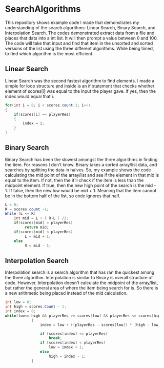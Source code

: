 # SearchAlgorithms
This repository shows example code I made that demonstrates my understanding of the search algorithms: Linear Search, Binary Search, and
Interpolation Search. The codes demonstrated extract data from a file and places that data into a int list. It will then prompt a value
between 0 and 100. The code will take that input and find that item in the unsorted and sorted versions of the list using the three different
algorithms. While being timed, to find which algorithm is the most efficient.

## Linear Search
Linear Search was the second fastest algorithm to find elements. I made a simple for loop structure and inside is an if statement that
checks whether element of scores[i] was equal to the input the player gave. If yes, then the index would equal that i.
```C#
for(int i = 0; i < scores.count-1; i++)
{
    if(scores[i] == playerRes)
    {
        index = i;
    }
}
```

## Binary Search
Binary Search has been the slowest amongst the three algorithms in finding the item. For reasons I don't know. Binary takes a sorted array/list data, and searches by splitting the data in halves. So, my example shows the code calculating the mid point of the array/list and see if the element in that mid is equal to the item. If not, then the it'll check if the item is less than the 
midpoint element. If true, then the new high point of the search is the mid - 1. If false, then the new low would be mid + 1. Meaning that the item cannot be in the bottom half of the list, so code ignores that half.

```C#
L = 0;
R = scores.count -1;
While (L <= R)
    int mid = L + ( R-L ) /2;
    if(scores[mid] = playerRes)
         return mid;
    if(scores[mid] < playerRes)
         L = mid + 1;
    else
         R = mid - 1;
```

## Interpolation Search
Interpolation search is a search algorithm that has ran the quickest among the three algorithm. Interpolation is similar to Binary is overall structure of code. However, Interpolation doesn't calculate the midpoint of the array/list, but rather the general area of where the item being search for is. So there is a new arithmetic being placed instead of the mid calculation.

```C#
int low = 0;
int high = scores.Count - 1;
int index = 0;
while(low<= high && playerRes >= scores[low] && playerRes <= scores[high])
            {
                index = low + ((playerRes - scores[low]) * (high - low) / (scores[high] - scores[low]));

                if (scores[index] == playerRes)
                    break;
                if (scores[index] < playerRes)
                    low = index + 1;
                else
                    high = index - 1;
            }
```
